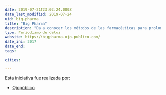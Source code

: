 ```yaml
---
date: 2019-07-21T23:02:24.000Z
date_last_modified: 2019-07-24
uid: big-pharma
title: "Big Pharma"
description: "Da a conocer los métodos de las farmacéuticas para prolongar sus monopolios en  América Latina."
type: Periodismo de datos
website: https://bigpharma.ojo-publico.com/
date_ini: 2017
date_end: 
tags:

cities: 

---
```


Esta iniciativa fue realizada por:

- [Ojopúblico](/i/ojo-publico.html)
